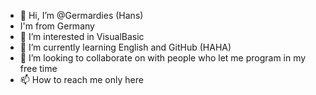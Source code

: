 - 👋 Hi, I’m @Germardies (Hans)
-    I'm from Germany
- 👀 I’m interested in VisualBasic
- 🌱 I’m currently learning English and GitHub (HAHA)
- 💞️ I’m looking to collaborate on with people who let me program in my free time
- 📫 How to reach me only here

<!---
Germardies/Germardies is a ✨ special ✨ repository because its `README.md` (this file) appears on your GitHub profile.
You can click the Preview link to take a look at your changes.
--->
